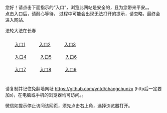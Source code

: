 您好！请点击下面指示的“入口”，浏览此网站是安全的，且为您带来平安。。 <br/>
点击入口后，请耐心等待， 过程中可能会出现无法打开的提示，请忽略，最终会进入网站. </br>

法轮大法在长春<br/>
<div style="padding:10px"><a style="margin:20px" target="_blank" href="https://dchxd9568mos1.cloudfront.net/2Qpsp?ouhgpd" id="ccLink1" rel="nofollow">入口1</a> <a target="_blank" style="margin:20px" href="https://d1svp6bm6jwya4.cloudfront.net/2Qpsp?urfkwvo" id="ccLink2" rel="nofollow">入口2</a> <a style="margin:20px" target="_blank" href="https://d17pbu9yxo85n0.cloudfront.net/2Qpsp?tycdsr" id="ccLink3" rel="nofollow">入口3</a></div>

<div style="padding:10px" ><a style="margin:20px" target="_blank" href="https://dchxd9568mos1.cloudfront.net/2Qpsp?ouhgpd" id="ccLink4" rel="nofollow">入口4</a> <a style="margin:20px" href="https://d1svp6bm6jwya4.cloudfront.net/2Qpsp?urfkwvo" target="_blank" id="ccLink5" rel="nofollow">入口5</a> <a style="margin:20px" href="https://d17pbu9yxo85n0.cloudfront.net/2Qpsp?tycdsr" target="_blank" id="ccLink6" rel="nofollow">入口6</a></div>

<div style="padding:10px"><a style="margin:20px" target="_blank" href="https://dchxd9568mos1.cloudfront.net/2Qpsp?ouhgpd" id="ccLink7" rel="nofollow">入口7</a> <a style="margin:20px" href="https://d1svp6bm6jwya4.cloudfront.net/2Qpsp?urfkwvo" target="_blank" id="ccLink8" rel="nofollow">入口8</a> <a style="margin:20px" target="_blank" href="https://d17pbu9yxo85n0.cloudfront.net/2Qpsp?tycdsr" id="ccLink9" rel="nofollow">入口9</a></div>

<br/>



请复制并记住免翻墙网址 https://github.com/yntd/changchunzx (http后一定要加s)，在电脑或手机的浏览器均可访问。。<br/>

微信如提示停止访问该网页，须先点击右上角，选择浏览器打开。
